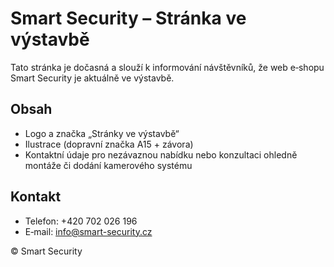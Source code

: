 # Smart Security – Stránka ve výstavbě

Tato stránka je dočasná a slouží k informování návštěvníků, že web e‑shopu Smart Security je aktuálně ve výstavbě.

## Obsah
- Logo a značka „Stránky ve výstavbě“
- Ilustrace (dopravní značka A15 + závora)
- Kontaktní údaje pro nezávaznou nabídku nebo konzultaci ohledně montáže či dodání kamerového systému

## Kontakt
- Telefon: +420 702 026 196
- E‑mail: info@smart-security.cz

© Smart Security
